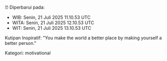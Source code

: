 ⏰ Diperbarui pada:
- WIB: Senin, 21 Juli 2025 11.10.53 UTC
- WITA: Senin, 21 Juli 2025 12.10.53 UTC
- WIT: Senin, 21 Juli 2025 13.10.53 UTC

Kutipan Inspiratif:
"You make the world a better place by making yourself a better person."


Kategori: motivational

